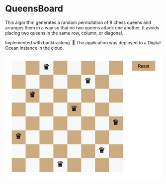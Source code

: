 # QueensBoard
This algorithm generates a random permutation of 8 chess queens and arranges them in a way so that no two queens attack one another. It avoids placing two queens in the same row, column, or diagonal.

Implemented with backtracking. 👑 The application was deployed to a Digital Ocean instance in the cloud.



![Alt text](queens_preview.png?raw=true "Title")
